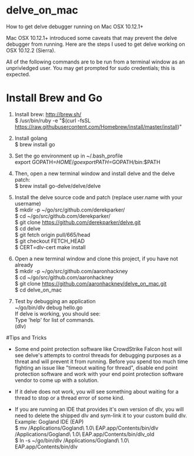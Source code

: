 # delve_on_mac
How to get delve debugger running on Mac OSX 10.12.1+

Mac OSX 10.12.1+ introduced some caveats that may prevent the delve debugger from running. Here are the steps I used to get delve working on OSX 10.12.2 (Sierra).

All of the following commands are to be run from a terminal window as an unprivledged user. You may get prompted for sudo credentials; this is expected.

# Install Brew and Go

1. Install brew: http://brew.sh/  
$ /usr/bin/ruby -e "$(curl -fsSL https://raw.githubusercontent.com/Homebrew/install/master/install)"

2. Install golang  
$ brew install go

3. Set the go environment up in ~/.bash_profile  
export GOPATH=$HOME/go  
export PATH=$GOPATH/bin:$PATH

4. Then, open a new terminal window and install delve and the delve patch:  
$ brew install go-delve/delve/delve

5. Install the delve source code and patch (replace user.name with your username)  
$ mkdir -p ~/go/src/github.com/derekparker/  
$ cd ~/go/src/github.com/derekparker/  
$ git clone https://github.com/derekparker/delve.git  
$ cd delve  
$ git fetch origin pull/665/head  
$ git checkout FETCH_HEAD  
$ CERT=dlv-cert make install  

6. Open a new terminal window and clone this project, if you have not already  
$ mkdir -p ~/go/src/github.com/aaronhackney  
$ cd ~/go/src/github.com/aaronhackney  
$ git clone https://github.com/aaronhackney/delve_on_mac.git  
$ cd delve_on_mac  

7. Test by debugging an application  
~/go/bin/dlv debug hello.go  
If delve is working, you should see:  
 Type 'help' for list of commands.  
 (dlv)

#Tips and Tricks
- Some end point protection software like CrowdStrike Falcon host will see delve's attempts to control threads for debugging purposes as a threat and will prevent it from running. Before you spend too much time fighting an issue like "timeout waiting for thread", disable end point protection software and work with your end point protection software vendor to come up with a solution.

- If it delve does not work, you will see something about waiting for a thread to stop or a thread error of some kind.

- If you are running an IDE that provides it's own version of dlv, you will need to delete the shipped dlv and sym-link it to your custom build dlv.  
Example: Gogland IDE (EAP)  
 $ mv /Applications/Gogland\ 1.0\ EAP.app/Contents/bin/dlv /Applications/Gogland\ 1.0\ EAP.app/Contents/bin/dlv_old  
 $ ln -s ~/go/bin/dlv /Applications/Gogland\ 1.0\ EAP.app/Contents/bin/dlv  

